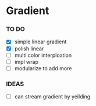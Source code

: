 # Gradient

### TO DO 

- [x] simple linear gradient
- [x] polish linear
- [ ] multi color interploation
- [ ] impl wrap
- [ ] modularize to add more

### IDEAS

- [ ] can stream gradient by yeilding 
